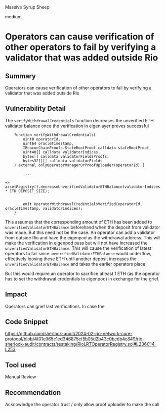 Massive Syrup Sheep

medium

# Operators can cause verification of other operators to fail by verifying a validator that was added outside Rio

## Summary
Operators can cause verification of other operators to fail by verifying a validator that was added outside Rio

## Vulnerability Detail
The `verifyWithdrawalCredentials` function decreases the unverified ETH validator balance once the verification in eigenlayer proves successful  

```solidity
    function verifyWithdrawalCredentials(
        uint8 operatorId,
        uint64 oracleTimestamp,
        IBeaconChainProofs.StateRootProof calldata stateRootProof,
        uint40[] calldata validatorIndices,
        bytes[] calldata validatorFieldsProofs,
        bytes32[][] calldata validatorFields
    ) external onlyOperatorManagerOrProofUploader(operatorId) {

        ....

=>      assetRegistry().decreaseUnverifiedValidatorETHBalance(validatorIndices.length * ETH_DEPOSIT_SIZE);


        emit OperatorWithdrawalCredentialsVerified(operatorId, oracleTimestamp, validatorIndices);
    }
```

This assumes that the corresponding amount of ETH has been added to `unverifiedValidatorETHBalance` beforehand when the deposit from validator was made. But this need not be the case.
An operator can add a validator from outside Rio and have the eigenpod as the withdrawal address. This will make the verification in eigenpod pass but will not have increased the `unverifiedValidatorETHBalance`. 
This will cause the verification of latest operators to fail since `unverifiedValidatorETHBalance` would underflow, effectively loosing these ETH until another deposit increases the `unverifiedValidatorETHBalance` and takes the earlier operators place

But this would require an operator to sacrifice atleast 1 ETH (as the operator has to set the withdrawal credentials to eigenpod) in exchange for the grief.

## Impact
Operators can grief last verifications. In case the 

## Code Snippet
https://github.com/sherlock-audit/2024-02-rio-network-core-protocol/blob/4f01e065c1ed346875cf5b05d2b43e0bcdb4c849/rio-sherlock-audit/contracts/restaking/RioLRTOperatorRegistry.sol#L236C14-L253

## Tool used

Manual Review

## Recommendation
Acknowledge the operator trust / only allow proof uploader to make the call